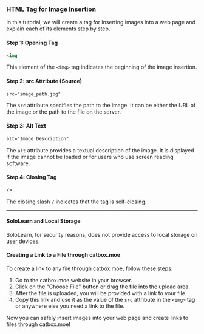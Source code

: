### HTML Tag for Image Insertion

In this tutorial, we will create a tag for inserting images into a web page and explain each of its elements step by step.

#### Step 1: Opening Tag
```html
<img
```
This element of the `<img>` tag indicates the beginning of the image insertion.

#### Step 2: src Attribute (Source)
```html
src="image_path.jpg"
```
The `src` attribute specifies the path to the image. It can be either the URL of the image or the path to the file on the server.

#### Step 3: Alt Text
```html
alt="Image Description"
```
The `alt` attribute provides a textual description of the image. It is displayed if the image cannot be loaded or for users who use screen reading software.

#### Step 4: Closing Tag
```html
/>
```
The closing slash `/` indicates that the tag is self-closing.

---

#### SoloLearn and Local Storage

SoloLearn, for security reasons, does not provide access to local storage on user devices.

#### Creating a Link to a File through catbox.moe

To create a link to any file through catbox.moe, follow these steps:

1. Go to the catbox.moe website in your browser.
2. Click on the "Choose File" button or drag the file into the upload area.
3. After the file is uploaded, you will be provided with a link to your file.
4. Copy this link and use it as the value of the `src` attribute in the `<img>` tag or anywhere else you need a link to the file.

Now you can safely insert images into your web page and create links to files through catbox.moe!
